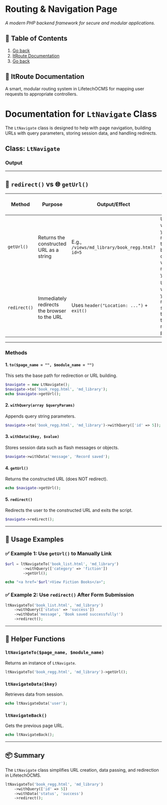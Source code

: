 
# Routing & Navigation Page
_A modern PHP backend framework for secure and modular applications._

## 📖 Table of Contents
1. [Go back](readme.md)
2. [ltRoute Documentation](#-ltroute-documentation)
3. [Go back](readme.md)

## 🚦 ltRoute Documentation
A smart, modular routing system in LifetechOCMS for mapping user requests to appropriate controllers.




# Documentation for `LtNavigate` Class

The `LtNavigate` class is designed to help with page navigation, building URLs with query parameters, storing session data, and handling redirects.

## **Class: `LtNavigate`**

### **Output**
---

## 🔁 `redirect()` vs 🌐 `getUrl()`

| Method       | Purpose                                            | Output/Effect                        | Typical Use Case                          |
|--------------|----------------------------------------------------|--------------------------------------|-------------------------------------------|
| `getUrl()`   | Returns the constructed URL as a string            | E.g., `/views/md_library/book_regg.html?id=5` | Use it when you need the URL but don't want to navigate yet. |
| `redirect()` | Immediately redirects the browser to the URL       | Uses `header("Location: ...")` + `exit()` | Use it when you're ready to send the user to the new page. |
 

---

### **Methods**

#### **1. `to($page_name = "", $module_name = "")`**
This sets the base path for redirection or URL building.

```php
$navigate = new LtNavigate();
$navigate->to('book_regg.html', 'md_library');
echo $navigate->getUrl();
```

#### **2. `withQuery(array $queryParams)`**
Appends query string parameters.

```php
$navigate->to('book_regg.html', 'md_library')->withQuery(['id' => 5]);
```

#### **3. `withData($key, $value)`**
Stores session data such as flash messages or objects.

```php
$navigate->withData('message', 'Record saved');
```

#### **4. `getUrl()`**
Returns the constructed URL (does NOT redirect).

```php
echo $navigate->getUrl();
```

#### **5. `redirect()`**
Redirects the user to the constructed URL and exits the script.

```php
$navigate->redirect();
```

---

## 🧪 Usage Examples

### ✅ Example 1: Use `getUrl()` to Manually Link
```php
$url = ltNavigateTo('book_list.html', 'md_library')
        ->withQuery(['category' => 'fiction'])
        ->getUrl();

echo "<a href='$url'>View Fiction Books</a>";
```

### ✅ Example 2: Use `redirect()` After Form Submission
```php
ltNavigateTo('book_list.html', 'md_library')
    ->withQuery(['status' => 'success'])
    ->withData('message', 'Book saved successfully!')
    ->redirect();
```

---

## 🔧 Helper Functions

### `ltNavigateTo($page_name, $module_name)`
Returns an instance of `LtNavigate`.

```php
ltNavigateTo('book_regg.html', 'md_library')->getUrl();
```

### `ltNavigateData($key)`
Retrieves data from session.

```php
echo ltNavigateData('user');
```

### `ltNavigateBack()`
Gets the previous page URL.

```php
echo ltNavigateBack();
```

---

## 📦 Summary

The `LtNavigate` class simplifies URL creation, data passing, and redirection in LifetechOCMS.

```php
ltNavigateTo('book_regg.html', 'md_library')
    ->withQuery(['id' => 5])
    ->withData('status', 'success')
    ->redirect();
```
